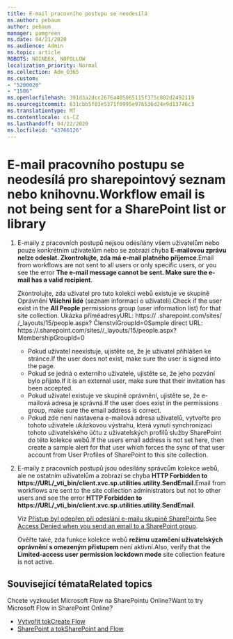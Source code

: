 ```yaml
---
title: E-mail pracovního postupu se neodesílá
ms.author: pebaum
author: pebaum
manager: pamgreen
ms.date: 04/21/2020
ms.audience: Admin
ms.topic: article
ROBOTS: NOINDEX, NOFOLLOW
localization_priority: Normal
ms.collection: Adm_O365
ms.custom:
- "5200020"
- "1586"
ms.openlocfilehash: 391d3a2dcc2676a405065115f375c802d2492119
ms.sourcegitcommit: 631cbb5f03e5371f0995e976536d24e9d13746c3
ms.translationtype: MT
ms.contentlocale: cs-CZ
ms.lasthandoff: 04/22/2020
ms.locfileid: "43766126"
---
```

# <a name="workflow-email-is-not-being-sent-for-a-sharepoint-list-or-library"></a><span data-ttu-id="6cfbe-102">E-mail pracovního postupu se neodesílá pro sharepointový seznam nebo knihovnu.</span><span class="sxs-lookup"><span data-stu-id="6cfbe-102">Workflow email is not being sent for a SharePoint list or library</span></span>

1. <span data-ttu-id="6cfbe-103">E-maily z pracovních postupů nejsou odesílány všem uživatelům nebo pouze konkrétním uživatelům nebo se zobrazí chyba **E-mailovou zprávu nelze odeslat. Zkontrolujte, zda má e-mail platného příjemce**.</span><span class="sxs-lookup"><span data-stu-id="6cfbe-103">Email from workflows are not sent to all users or only specific users, or you see the error **The e-mail message cannot be sent. Make sure the e-mail has a valid recipient**.</span></span>

    <span data-ttu-id="6cfbe-104">Zkontrolujte, zda uživatel pro tuto kolekci webů existuje ve skupině Oprávnění **Všichni lidé** (seznam informací o uživateli).</span><span class="sxs-lookup"><span data-stu-id="6cfbe-104">Check if the user exist in the **All People** permissions group (user information list) for that site collection.</span></span>  <span data-ttu-id="6cfbe-105">Ukázka přímé<tenant>adresy<sitename>URL: https:// .sharepoint.com/sites/ /_layouts/15/people.aspx? ČlenstvíGroupId=0</span><span class="sxs-lookup"><span data-stu-id="6cfbe-105">Sample direct URL: https://<tenant>.sharepoint.com/sites/<sitename>/_layouts/15/people.aspx?MembershipGroupId=0</span></span>

    - <span data-ttu-id="6cfbe-106">Pokud uživatel neexistuje, ujistěte se, že je uživatel přihlášen ke stránce.</span><span class="sxs-lookup"><span data-stu-id="6cfbe-106">If the user does not exist, make sure the user is signed into the page.</span></span> 
    - <span data-ttu-id="6cfbe-107">Pokud se jedná o externího uživatele, ujistěte se, že jeho pozvání bylo přijato.</span><span class="sxs-lookup"><span data-stu-id="6cfbe-107">If it is an external user, make sure that their invitation has been accepted.</span></span>
    - <span data-ttu-id="6cfbe-108">Pokud uživatel existuje ve skupině oprávnění, ujistěte se, že e-mailová adresa je správná.</span><span class="sxs-lookup"><span data-stu-id="6cfbe-108">If the user does exist in the permissions group, make sure the email address is correct.</span></span>
    - <span data-ttu-id="6cfbe-109">Pokud zde není nastavena e-mailová adresa uživatelů, vytvořte pro tohoto uživatele ukázkovou výstrahu, která vynutí synchronizaci tohoto uživatelského účtu z uživatelských profilů služby SharePoint do této kolekce webů.</span><span class="sxs-lookup"><span data-stu-id="6cfbe-109">If the users email address is not set here, then create a sample alert for that user which forces the sync of that user account from User Profiles of SharePoint to this site collection.</span></span>
 
2. <span data-ttu-id="6cfbe-110">E-maily z pracovních postupů jsou odesílány správcům kolekce webů, ale ne ostatním uživatelům a zobrazí se chyba **HTTP Forbidden to <span>https:</span>//URL/_vti_bin/client.xvc.sp.utilities.utility.SendEmail**.</span><span class="sxs-lookup"><span data-stu-id="6cfbe-110">Email from workflows are sent to the site collection administrators but not to other users and see the error **HTTP Forbidden to <span>https:</span>//URL/_vti_bin/client.xvc.sp.utilities.utility.SendEmail**.</span></span>
 

    <span data-ttu-id="6cfbe-111">Viz [Přístup byl odepřen při odeslání e-mailu skupině SharePointu](https://docs.microsoft.com/sharepoint/support/sharing-and-permissions/access-denied-when-send-an-email-to-groups).</span><span class="sxs-lookup"><span data-stu-id="6cfbe-111">See [Access Denied when you send an email to a SharePoint group](https://docs.microsoft.com/sharepoint/support/sharing-and-permissions/access-denied-when-send-an-email-to-groups).</span></span>

    <span data-ttu-id="6cfbe-112">Ověřte také, zda funkce kolekce webů **režimu uzamčení uživatelských oprávnění s omezeným přístupem** není aktivní.</span><span class="sxs-lookup"><span data-stu-id="6cfbe-112">Also, verify that the **Limited-access user permission lockdown mode** site collection feature is not active.</span></span>


## <a name="related-topics"></a><span data-ttu-id="6cfbe-113">Související témata</span><span class="sxs-lookup"><span data-stu-id="6cfbe-113">Related topics</span></span>
<span data-ttu-id="6cfbe-114">Chcete vyzkoušet Microsoft Flow na SharePointu Online?</span><span class="sxs-lookup"><span data-stu-id="6cfbe-114">Want to try Microsoft Flow in SharePoint Online?</span></span>
- [<span data-ttu-id="6cfbe-115">Vytvořit tok</span><span class="sxs-lookup"><span data-stu-id="6cfbe-115">Create Flow</span></span>](https://support.office.com/article/Create-a-flow-for-a-list-or-library-in-SharePoint-Online-or-OneDrive-for-Business-a9c3e03b-0654-46af-a254-20252e580d01) 
- [<span data-ttu-id="6cfbe-116">SharePoint a tok</span><span class="sxs-lookup"><span data-stu-id="6cfbe-116">SharePoint and Flow</span></span>](https://flow.microsoft.com/blog/sharepoint-and-flow/) 


